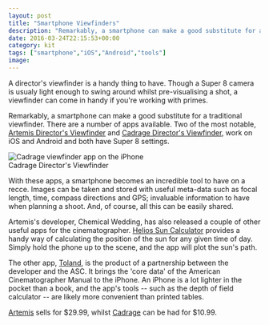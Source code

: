 ```yaml
---
layout: post
title: "Smartphone Viewfinders"
description: "Remarkably, a smartphone can make a good substitute for a traditional viewfinder. @super8blog"
date: 2016-03-24T22:15:53+00:00
category: kit
tags: ["smartphone","iOS","Android","tools"]
image:
---
```


A director's viewfinder is a handy thing to have. Though a Super 8 camera is usualy light enough to swing around whilst pre-visualising a shot, a viewfinder can come in handy if you're working with primes.

Remarkably, a smartphone can make a good substitute for a traditional viewfinder. There are a number of apps available. Two of the most notable, [Artemis Director's Viewfinder](http://www.chemicalwedding.tv/artemis.php) and [Cadrage Director's Viewfinder](http://www.cadrage.at/), work on iOS and Android and both have Super 8 settings.

<img src="{{ site.baseurl }}/assets/viewfinders/Cadrage.jpg" alt="Cadrage viewfinder app on the iPhone">
<div class="caption">Cadrage Director's Viewfinder</div>

With these apps, a smartphone becomes an incredible tool to have on a recce. Images can be taken and stored with useful meta-data such as focal length, time, compass directions and GPS; invaluable information to have when planning a shoot. And, of course, all this can be easily shared.

Artemis's developer, Chemical Wedding, has also released a couple of other useful apps for the cinematographer. [Helios Sun Calculator](http://www.chemicalwedding.tv/helios.php) provides a handy way of calculating the position of the sun for any given time of day. Simply hold the phone up to the scene, and the app will plot the sun's path.

The other app, [Toland](http://www.chemicalwedding.tv/toland.php), is the product of a partnership between the developer and the ASC. It brings the 'core data' of the American Cinematographer Manual to the iPhone. An iPhone is a lot lighter in the pocket than a book, and the app's tools -- such as the depth of field calculator -- are likely more convenient than printed tables.

[Artemis](http://www.chemicalwedding.tv/artemis.php) sells for $29.99, whilst [Cadrage](http://www.cadrage.at/) can be had for $10.99.

